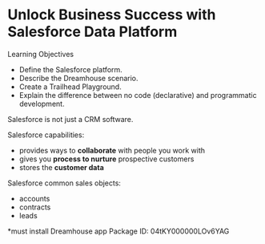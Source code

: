 # Unlock Business Success with Salesforce Data Platform

Learning Objectives

- Define the Salesforce platform.
- Describe the Dreamhouse scenario.
- Create a Trailhead Playground.
- Explain the difference between no code (declarative) and programmatic development.

Salesforce is not just a CRM software.

Salesforce capabilities:
- provides ways to **collaborate** with people you work with
- gives you **process to nurture** prospective customers
- stores the **customer data**

Salesforce common sales objects:
- accounts
- contracts
- leads

*must install Dreamhouse app
Package ID: 04tKY000000LOv6YAG
